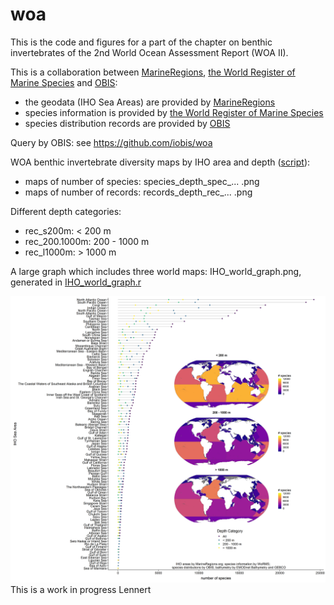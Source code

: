 # woa
This is the code and figures for a part of the chapter on benthic invertebrates of the 2nd World Ocean Assessment Report (WOA II).

This is a collaboration between [MarineRegions](http://www.marineregions.org), [the World Register of Marine Species](http://marinespecies.org) and [OBIS](https://obis.org/):

* the geodata (IHO Sea Areas) are provided by [MarineRegions](http://www.marineregions.org)
* species information is provided by [the World Register of Marine Species](http://marinespecies.org)
* species distribution records are provided by [OBIS](https://obis.org/)


Query by OBIS: see https://github.com/iobis/woa


WOA benthic invertebrate diversity maps by IHO area and depth ([script](https://github.com/LennertSchepers/woa/blob/master/IHO_world_maps.R)): 

* maps of number of species: species_depth_spec_... .png
* maps of number of records: records_depth_rec_... .png

Different depth categories:

* rec_s200m: < 200 m
* rec_200.1000m: 200 - 1000 m
* rec_l1000m: > 1000 m


A large graph which includes three world maps: IHO_world_graph.png, generated in [IHO_world_graph.r](https://github.com/LennertSchepers/woa/blob/master/IHO_world_graph.R)

![](https://github.com/LennertSchepers/woa/blob/master/IHO_world_graph.png)
This is a work in progress
Lennert
